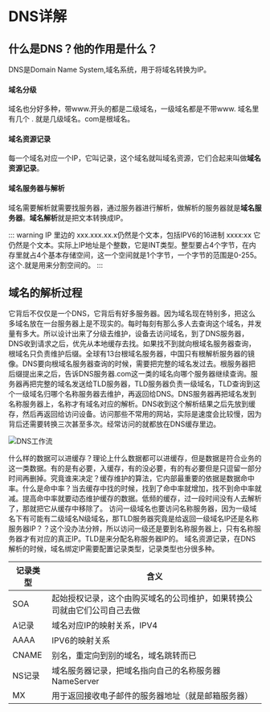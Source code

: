 # DNS详解

## 什么是DNS？他的作用是什么？
DNS是Domain Name System,域名系统，用于将域名转换为IP。  

#### 域名分级
域名也分好多种，带www.开头的都是二级域名，一级域名都是不带www. 域名里有几个 . 就是几级域名。com是根域名。

#### 域名资源记录

每一个域名对应一个IP，它叫记录，这个域名就叫域名资源，它们合起来叫做**域名资源记录**。

#### 域名服务器与解析

域名需要解析就需要找服务器，通过服务器进行解析，做解析的服务器就是**域名服务器**。**域名解析**就是把文本转换成IP。

::: warning 
IP 里边的 xxx.xxx.xx.x仍然是个文本，包括IPV6的16进制 xxxx:xx 它仍然是个文本。实际上IP地址是个整数，它是INT类型。整型要占4个字节，在内存里就占4个基本存储空间，这一个空间就是1个字节，一个字节的范围是0-255。这个.就是用来分割空间的。
:::

## 域名的解析过程

它背后不仅仅是一个DNS，它背后有好多服务器。因为域名现在特别多，把这么多域名放在一台服务器上是不现实的。每时每刻有那么多人去查询这个域名，并发量有多大。所以设计出来了分级去维护，设备去访问域名，到了DNS服务器，DNS收到请求之后，优先从本地缓存去找。如果找不到就向根域名服务器查询，根域名只负责维护后缀。全球有13台根域名服务器，中国只有根解析服务器的镜像。DNS要向根域名服务器查询的时候，需要把完整的域名发过去。根服务器把后缀提出来之后，告诉DNS服务器.com这一类的域名向哪个服务器继续查询。服务器再把完整的域名发送给TLD服务器，TLD服务器负责一级域名，TLD查询到这个一级域名归哪个名称服务器去维护，再返回给DNS。DNS服务器再把域名发到名称服务器上，名称才有域名对应的解析。DNS收到这个解析结果之后先放到缓存，然后再返回给访问设备。访问那些不常用的网站，实际是速度会比较慢，因为背后还需要转换三次甚至多次。经常访问的就都放在DNS缓存里边。

![DNS工作流](/dns_workflow.png)

什么样的数据可以进缓存？理论上什么数据都可以进缓存，但是数据是符合业务的这一类数据。有的是有必要，入缓存，有的没必要，有的有必要但是只逗留一部分时间再删掉。究竟谁来决定？缓存维护的算法，它内部最重要的依据是数据命中率。什么是命中率？当去缓存中找的时候，找到了命中率就增加，找不到命中率就减。提高命中率就要动态维护缓存的数据。低频的缓存，过一段时间没有人去解析了，那就把它从缓存中移除了。
访问一级域名也要访问名称服务器，因为一级域名下有可能有二级域名N级域名，那TLD服务器究竟是给返回一级域名IP还是名称服务器IP？？这个没办法分辨，所以访问一级还是要到名称服务器上，只有名称服务器才有对应的真正IP。TLD是来分配名称服务器IP的。
域名资源记录，在DNS解析的时候，域名绑定IP需要配置记录类型，记录类型也分很多种。


| 记录类型 |    含义  |
| ------- | --------|
| SOA     | 起始授权记录，这个由购买域名的公司维护，如果转换公司就由它们公司自己去做 |
| A记录    | 域名对应IP的映射关系，IPV4 |
| AAAA    | IPV6的映射关系  |
| CNAME   | 别名，重定向到别的域名，域名跳转而已 |
| NS记录   | 域名服务器记录，把域名指向自己的名称服务器NameServer |
| MX      | 用于返回接收电子邮件的服务器地址（就是邮箱服务器） |